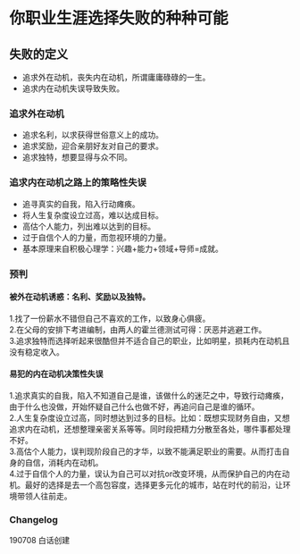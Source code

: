 # 你职业生涯选择失败的种种可能

## 失败的定义  
- 追求外在动机，丧失内在动机，所谓庸庸碌碌的一生。
- 追求内在动机失误导致失败。

### 追求外在动机  
- 追求名利，以求获得世俗意义上的成功。
- 追求奖励，迎合亲朋好友对自己的要求。
- 追求独特，想要显得与众不同。

### 追求内在动机之路上的策略性失误    
- 追寻真实的自我，陷入行动瘫痪。
- 将人生复杂度设立过高，难以达成目标。
- 高估个人能力，列出难以达到的目标。
- 过于自信个人的力量，而忽视环境的力量。
- 基本原理来自积极心理学：兴趣+能力+领域+导师=成就。

### 预判  
#### 被外在动机诱惑：名利、奖励以及独特。  
1.找了一份薪水不错但自己不喜欢的工作，以致身心俱疲。  
2.在父母的安排下考进编制，由两人的霍兰德测试可得：厌恶并逃避工作。  
3.追求独特而选择听起来很酷但并不适合自己的职业，比如明星，损耗内在动机且没有稳定收入。

#### 易犯的内在动机决策性失误
1.追求真实的自我，陷入不知道自己是谁，该做什么的迷茫之中，导致行动瘫痪，由于什么也没做，开始怀疑自己什么也做不好，再追问自己是谁的循环。  
2.人生复杂度设立过高，同时想达到过多的目标。比如：既想实现财务自由，又想追求内在动机，还想整理亲密关系等等。同时段把精力分散至各处，哪件事都处理不好。  
3.高估个人能力，误判现阶段自己的才华，以致不能满足职业的需要。从而打击自身的自信，消耗内在动机。  
4.过于自信个人的力量，误认为自己可以对抗or改变环境，从而保护自己的内在动机。最好的选择是去一个高包容度，选择更多元化的城市，站在时代的前沿，让环境带领人往前走。

### Changelog

190708 白话创建
